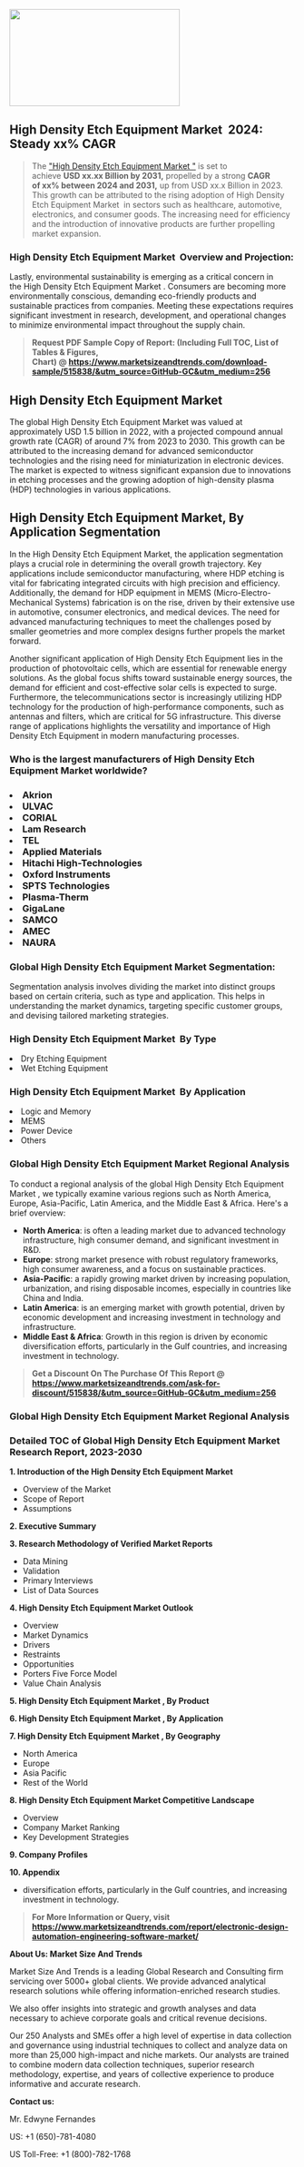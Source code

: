 <p><img class="alignnone size-medium wp-image-20088" src="https://ffe5etoiles.com/wp-content/uploads/2024/12/MST1-300x171.png" alt="" width="300" height="171" /></p><h2 id="ember46" class="ember-view reader-text-block__heading-2">High Density Etch Equipment Market &nbsp;2024: Steady&nbsp;xx% CAGR</h2><blockquote id="ember47" class="ember-view reader-text-block__blockquote">The&nbsp;<a class="app-aware-link " href="https://www.marketsizeandtrends.com/download-sample/515838/&utm_source=GitHub-GC&utm_medium=256" target="_blank" data-test-app-aware-link="">"High Density Etch Equipment Market "</a>&nbsp;is set to achieve&nbsp;<strong>USD&nbsp;xx.xx&nbsp;Billion by 2031,</strong>&nbsp;propelled by a strong&nbsp;<strong>CAGR of&nbsp;xx% between 2024 and 2031,</strong>&nbsp;up from USD xx.x Billion in 2023. This growth can be attributed to the rising adoption of&nbsp;High Density Etch Equipment Market &nbsp;in sectors such as healthcare, automotive, electronics, and consumer goods. The increasing need for efficiency and the introduction of innovative products are further propelling market expansion.</blockquote><h3 id="ember48" class="ember-view reader-text-block__heading-3">High Density Etch Equipment Market &nbsp;Overview and Projection:</h3><p id="ember49" class="ember-view reader-text-block__paragraph">Lastly, environmental sustainability is emerging as a critical concern in the&nbsp;High Density Etch Equipment Market . Consumers are becoming more environmentally conscious, demanding eco-friendly products and sustainable practices from companies. Meeting these expectations requires significant investment in research, development, and operational changes to minimize environmental impact throughout the supply chain.</p><blockquote id="ember50" class="ember-view reader-text-block__blockquote"><strong>Request PDF Sample Copy of Report: (Including Full TOC, List of Tables &amp; Figures, Chart)&nbsp;@&nbsp;<strong><a href="https://www.marketsizeandtrends.com/download-sample/515838/&utm_source=GitHub-GC&utm_medium=256" target="_blank">https://www.marketsizeandtrends.com/download-sample/515838/&utm_source=GitHub-GC&utm_medium=256</a></strong></strong></blockquote><h3 class=""> <h2>High Density Etch Equipment Market</h2><p>The global High Density Etch Equipment Market was valued at approximately USD 1.5 billion in 2022, with a projected compound annual growth rate (CAGR) of around 7% from 2023 to 2030. This growth can be attributed to the increasing demand for advanced semiconductor technologies and the rising need for miniaturization in electronic devices. The market is expected to witness significant expansion due to innovations in etching processes and the growing adoption of high-density plasma (HDP) technologies in various applications.</p><h2>High Density Etch Equipment Market, By Application Segmentation</h2><p>In the High Density Etch Equipment Market, the application segmentation plays a crucial role in determining the overall growth trajectory. Key applications include semiconductor manufacturing, where HDP etching is vital for fabricating integrated circuits with high precision and efficiency. Additionally, the demand for HDP equipment in MEMS (Micro-Electro-Mechanical Systems) fabrication is on the rise, driven by their extensive use in automotive, consumer electronics, and medical devices. The need for advanced manufacturing techniques to meet the challenges posed by smaller geometries and more complex designs further propels the market forward.</p><p>Another significant application of High Density Etch Equipment lies in the production of photovoltaic cells, which are essential for renewable energy solutions. As the global focus shifts toward sustainable energy sources, the demand for efficient and cost-effective solar cells is expected to surge. Furthermore, the telecommunications sector is increasingly utilizing HDP technology for the production of high-performance components, such as antennas and filters, which are critical for 5G infrastructure. This diverse range of applications highlights the versatility and importance of High Density Etch Equipment in modern manufacturing processes.</p></h3><h3 id="" class="">Who is the largest manufacturers of&nbsp;High Density Etch Equipment Market worldwide?</h3><h3 class=""></Li><Li>Akrion</Li><Li> ULVAC</Li><Li> CORIAL</Li><Li> Lam Research</Li><Li> TEL</Li><Li> Applied Materials</Li><Li> Hitachi High-Technologies</Li><Li> Oxford Instruments</Li><Li> SPTS Technologies</Li><Li> Plasma-Therm</Li><Li> GigaLane</Li><Li> SAMCO</Li><Li> AMEC</Li><Li> NAURA</h3><h3 id="ember53" class="ember-view reader-text-block__heading-3">Global&nbsp;High Density Etch Equipment Market Segmentation:</h3><p id="ember54" class="ember-view reader-text-block__paragraph">Segmentation analysis involves dividing the market into distinct groups based on certain criteria, such as type and application. This helps in understanding the market dynamics, targeting specific customer groups, and devising tailored marketing strategies.</p><h3 id="" class="">High Density Etch Equipment Market &nbsp;By Type</h3><p></Li><Li>Dry Etching Equipment</Li><Li> Wet Etching Equipment</p><h3 id="" class="">High Density Etch Equipment Market &nbsp;By Application</h3><p class=""></Li><Li>Logic and Memory</Li><Li> MEMS</Li><Li> Power Device</Li><Li> Others</p><h3 id="ember62" class="ember-view reader-text-block__heading-3">Global High Density Etch Equipment Market Regional Analysis</h3><p id="ember63" class="ember-view reader-text-block__paragraph">To conduct a regional analysis of the global High Density Etch Equipment Market , we typically examine various regions such as North America, Europe, Asia-Pacific, Latin America, and the Middle East &amp; Africa. Here's a brief overview:</p><ul><li><strong>North America</strong>: is often a leading market due to advanced technology infrastructure, high consumer demand, and significant investment in R&amp;D.</li><li><strong>Europe</strong>: strong market presence with robust regulatory frameworks, high consumer awareness, and a focus on sustainable practices.</li><li><strong>Asia-Pacific</strong>: a rapidly growing market driven by increasing population, urbanization, and rising disposable incomes, especially in countries like China and India.</li><li><strong>Latin America</strong>: is an emerging market with growth potential, driven by economic development and increasing investment in technology and infrastructure.</li><li><strong>Middle East &amp; Africa</strong>: Growth in this region is driven by economic diversification efforts, particularly in the Gulf countries, and increasing investment in technology.</li></ul><blockquote id="ember61" class="ember-view reader-text-block__blockquote"><strong>Get a Discount On The Purchase Of This Report @ <strong><a href="https://html-cleaner.com/" target="">https://www.marketsizeandtrends.com/ask-for-discount/515838/&utm_source=GitHub-GC&utm_medium=256</a></strong></strong></blockquote><h3 id="ember62" class="ember-view reader-text-block__heading-3">Global High Density Etch Equipment Market Regional Analysis</h3><h3 id="" class="">Detailed TOC of Global High Density Etch Equipment Market Research Report, 2023-2030</h3><p id="" class=""><strong>1. Introduction of the High Density Etch Equipment Market </strong></p><ul><li>Overview of the Market</li><li>Scope of Report</li><li>Assumptions</li></ul><p id="" class=""><strong>2. Executive Summary</strong></p><p id="" class=""><strong>3. Research Methodology of Verified Market Reports</strong></p><ul><li>Data Mining</li><li>Validation</li><li>Primary Interviews</li><li>List of Data Sources</li></ul><p id="" class=""><strong>4. High Density Etch Equipment Market Outlook</strong></p><ul><li>Overview</li><li>Market Dynamics</li><li>Drivers</li><li>Restraints</li><li>Opportunities</li><li>Porters Five Force Model</li><li>Value Chain Analysis</li></ul><p id="" class=""><strong>5. High Density Etch Equipment Market , By Product</strong></p><p id="" class=""><strong>6. High Density Etch Equipment Market , By Application</strong></p><p id="" class=""><strong>7. High Density Etch Equipment Market , By Geography</strong></p><ul><li>North America</li><li>Europe</li><li>Asia Pacific</li><li>Rest of the World</li></ul><p id="" class=""><strong>8. High Density Etch Equipment Market Competitive Landscape</strong></p><ul><li>Overview</li><li>Company Market Ranking</li><li>Key Development Strategies</li></ul><p id="" class=""><strong>9. Company Profiles</strong></p><p id="" class=""><strong>10. Appendix</strong></p><ul><li>diversification efforts, particularly in the Gulf countries, and increasing investment in technology.</li></ul><blockquote id="ember65" class="ember-view reader-text-block__blockquote"><strong>For More Information or Query, visit <strong><strong><a href="https://html-cleaner.com/" target="">https://www.marketsizeandtrends.com/report/electronic-design-automation-engineering-software-market/</a></strong></strong></strong></blockquote><p id="" class=""><strong>About Us: Market Size And Trends</strong></p><p id="" class="">Market Size And Trends is a leading Global Research and Consulting firm servicing over 5000+ global clients. We provide advanced analytical research solutions while offering information-enriched research studies.</p><p id="" class="">We also offer insights into strategic and growth analyses and data necessary to achieve corporate goals and critical revenue decisions.</p><p id="" class="">Our 250 Analysts and SMEs offer a high level of expertise in data collection and governance using industrial techniques to collect and analyze data on more than 25,000 high-impact and niche markets. Our analysts are trained to combine modern data collection techniques, superior research methodology, expertise, and years of collective experience to produce informative and accurate research.</p><p id="" class=""><strong>Contact us:</strong></p><p id="" class="">Mr. Edwyne Fernandes</p><p id="" class="">US: +1 (650)-781-4080</p><p id="" class="">US Toll-Free: +1 (800)-782-1768</p>
